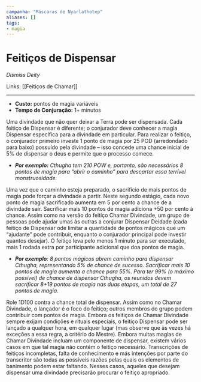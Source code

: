 ```yaml
---
campanha: "Máscaras de Nyarlathotep"
aliases: []
tags: 
- magia
---
```


# Feitiços de Dispensar
*Dismiss Deity*

Links: [[Feitiços de Chamar]]

---
-  **Custo:** pontos de magia variáveis
- **Tempo de Conjuração:** 1+ minutos

Uma divindade que não quer deixar a Terra pode ser dispensada. Cada feitiço de Dispensar é diferente; o conjurador deve conhecer a magia Dispensar específica para a divindade em particular. Para realizar o feitiço, o conjurador primeiro investe 1 ponto de magia por 25 POD (arredondado para baixo) possuído pela divindade – isso concede uma chance inicial de 5% de dispensar o deus e permite que o processo comece.

- _**Por exemplo:** Cthugha tem 210 POW e, portanto, são necessários 8 pontos de magia para “abrir o caminho” para descartar essa terrível monstruosidade._

Uma vez que o caminho esteja preparado, o sacrifício de mais pontos de magia pode forçar a divindade a partir. Neste segundo estágio, cada novo ponto de magia sacrificado aumenta em 5 por cento a chance de a divindade sair. Sacrificar mais 10 pontos de magia adiciona +50 por cento à chance. Assim como na versão do feitiço Chamar Divindade, um grupo de pessoas pode ajudar umas às outras a conjurar Dispensar Deidade (cada feitiço de Dispensar ode limitar a quantidade de pontos mágicos que um “ajudante” pode contribuir, enquanto o conjurador principal pode investir quantos desejar). O feitiço leva pelo menos 1 minuto para ser executado, mais 1 rodada extra por participante adicional que doa pontos de magia.

- _**Por exemplo**: 8 pontos mágicos abrem caminho para dispensar Cthugha, representando 5% de chance de sucesso. Sacrificar mais 10 pontos de magia aumenta a chance para 55%. Para ter 99% (o máximo possível) de chance de dispensar Cthugha, os reunidos devem sacrificar 8+19 pontos de magia nas duas etapas, um total de 27 pontos de magia._

Role 1D100 contra a chance total de dispensar. Assim como no Chamar Divindade, o lançador é o foco do feitiço; outros membros do grupo podem contribuir com pontos de magia. Embora os feitiços de Chamar Divindade sempre exijam condições e rituais especiais, o feitiço Dispensar pode ser lançado a qualquer hora, em qualquer lugar (mas observe que às vezes há exceções a essa regra, a critério do Mestre).
Embora muitas magias de Chamar Divindade incluam um componente de dispensar, existem vários casos em que tal magia não contém o feitiço necessário. Transcrições de feitiços incompletas, falta de conhecimento e más intenções por parte do transcritor são todas as possíveis razões pelas quais os elementos de banimento podem estar faltando. Nesses casos, aqueles que desejam dispensar uma divindade precisarão procurar o feitiço apropriado.